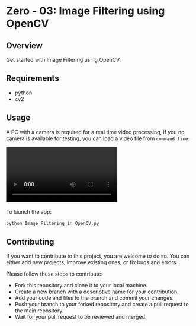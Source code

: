 # Zero - 03: Image Filtering using OpenCV

## Overview

Get started with Image Filtering using OpenCV.

## Requirements

- python
- cv2

## Usage

A PC with a camera is required for a real time video processing, if you no camera is available for testing, you can load a video file from `command line:`

![](./demo.mp4)

To launch the app:

```python
python Image_Filtering_in_OpenCV.py  
```

## Contributing

If you want to contribute to this project, you are welcome to do so. You can either add new projects, improve existing ones, or fix bugs and errors. 

Please follow these steps to contribute:

- Fork this repository and clone it to your local machine.
- Create a new branch with a descriptive name for your contribution.
- Add your code and files to the branch and commit your changes.
- Push your branch to your forked repository and create a pull request to the main repository.
- Wait for your pull request to be reviewed and merged.

